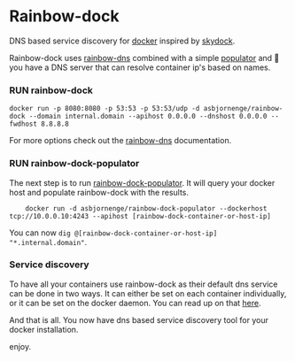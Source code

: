 # Rainbow-dock

DNS based service discovery for [docker](http://www.docker.com) inspired by [skydock](https://github.com/crosbymichael/skydock).

Rainbow-dock uses [rainbow-dns](https://github.com/asbjornenge/rainbow-dns) combined with a simple [populator](https://github.com/asbjornenge/rainbow-dock-populator) and :tada: you have a DNS server that can resolve container ip's based on names.

### RUN rainbow-dock

	docker run -p 8080:8080 -p 53:53 -p 53:53/udp -d asbjornenge/rainbow-dock --domain internal.domain --apihost 0.0.0.0 --dnshost 0.0.0.0 --fwdhost 8.8.8.8

For more options check out the [rainbow-dns](https://github.com/asbjornenge/rainbow-dns) documentation.

### RUN rainbow-dock-populator

The next step is to run [rainbow-dock-populator](https://github.com/asbjornenge/rainbow-dock-populator). It will query your docker host
and populate rainbow-dock with the results.

		docker run -d asbjornenge/rainbow-dock-populator --dockerhost tcp://10.0.0.10:4243 --apihost [rainbow-dock-container-or-host-ip]

You can now <code>dig @[rainbow-dock-container-or-host-ip] "*.internal.domain"</code>.

### Service discovery

To have all your containers use rainbow-dock as their default dns service can be done in two ways. It can either be set on each container individually,
or it can be set on the docker daemon. You can read up on that [here](https://docs.docker.com/articles/networking/#configuring-dns).

And that is all. You now have dns based service discovery tool for your docker installation.

enjoy.